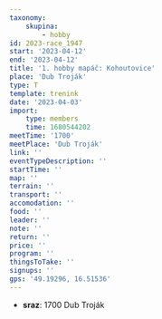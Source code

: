 ```yaml
---
taxonomy:
    skupina:
        - hobby
id: 2023-race_1947
start: '2023-04-12'
end: '2023-04-12'
title: '1. hobby mapáč: Kohoutovice'
place: 'Dub Troják'
type: T
template: trenink
date: '2023-04-03'
import:
    type: members
    time: 1680544202
meetTime: '1700'
meetPlace: 'Dub Troják'
link: ''
eventTypeDescription: ''
startTime: ''
map: ''
terrain: ''
transport: ''
accomodation: ''
food: ''
leader: ''
note: ''
return: ''
price: ''
program: ''
thingsToTake: ''
signups: ''
gps: '49.19296, 16.51536'
---
```


* **sraz**: 1700 Dub Troják
